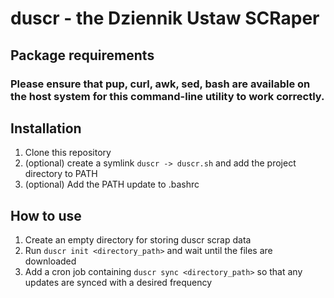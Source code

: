# duscr - the Dziennik Ustaw SCRaper

## Package requirements
### Please ensure that pup, curl, awk, sed, bash are available on the host system for this command-line utility to work correctly.

## Installation
1. Clone this repository
2. (optional) create a symlink `duscr -> duscr.sh` and add the project directory to PATH
3. (optional) Add the PATH update to .bashrc

## How to use
1. Create an empty directory for storing duscr scrap data
2. Run `duscr init <directory_path>` and wait until the files are downloaded
3. Add a cron job containing `duscr sync <directory_path>` so that any updates are synced with a desired frequency
